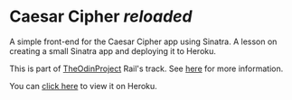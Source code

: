 # Caesar Cipher *reloaded*

A simple front-end for the Caesar Cipher app using Sinatra. A lesson on creating a small Sinatra app and deploying it to Heroku.

This is part of [TheOdinProject](http://www.theodinproject.com) Rail's track. See [here](http://www.theodinproject.com/courses/ruby-on-rails/lessons/sinatra-project?ref=lc-pb) for more information.

You can [click here](http://calm-plateau-44806.herokuapp.com/) to view it on Heroku.